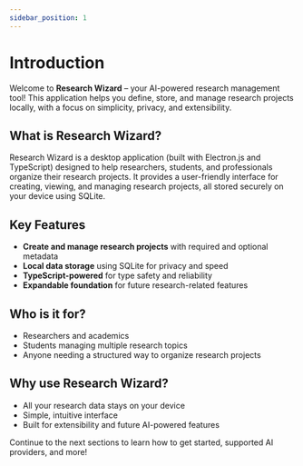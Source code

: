 ```yaml
---
sidebar_position: 1
---
```


# Introduction

Welcome to **Research Wizard** – your AI-powered research management tool! This application helps you define, store, and manage research projects locally, with a focus on simplicity, privacy, and extensibility.

## What is Research Wizard?
Research Wizard is a desktop application (built with Electron.js and TypeScript) designed to help researchers, students, and professionals organize their research projects. It provides a user-friendly interface for creating, viewing, and managing research projects, all stored securely on your device using SQLite.

## Key Features
- **Create and manage research projects** with required and optional metadata
- **Local data storage** using SQLite for privacy and speed
- **TypeScript-powered** for type safety and reliability
- **Expandable foundation** for future research-related features

## Who is it for?
- Researchers and academics
- Students managing multiple research topics
- Anyone needing a structured way to organize research projects

## Why use Research Wizard?
- All your research data stays on your device
- Simple, intuitive interface
- Built for extensibility and future AI-powered features

Continue to the next sections to learn how to get started, supported AI providers, and more!
